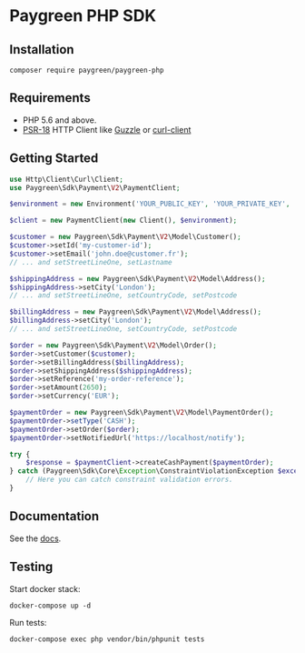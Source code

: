 # Paygreen PHP SDK



## Installation

```shell
composer require paygreen/paygreen-php
```

## Requirements

- PHP 5.6 and above.
- [PSR-18](https://www.php-fig.org/psr/psr-18/) HTTP Client like [Guzzle](https://github.com/guzzle/guzzle) or [curl-client](https://github.com/php-http/curl-client)

## Getting Started

```php
use Http\Client\Curl\Client;
use Paygreen\Sdk\Payment\V2\PaymentClient;

$environment = new Environment('YOUR_PUBLIC_KEY', 'YOUR_PRIVATE_KEY', 'SANDBOX', 2);

$client = new PaymentClient(new Client(), $environment);

$customer = new Paygreen\Sdk\Payment\V2\Model\Customer();
$customer->setId('my-customer-id');
$customer->setEmail('john.doe@customer.fr');
// ... and setStreetLineOne, setLastname

$shippingAddress = new Paygreen\Sdk\Payment\V2\Model\Address();
$shippingAddress->setCity('London');
// ... and setStreetLineOne, setCountryCode, setPostcode

$billingAddress = new Paygreen\Sdk\Payment\V2\Model\Address();
$billingAddress->setCity('London');
// ... and setStreetLineOne, setCountryCode, setPostcode

$order = new Paygreen\Sdk\Payment\V2\Model\Order();
$order->setCustomer($customer);
$order->setBillingAddress($billingAddress);
$order->setShippingAddress($shippingAddress);
$order->setReference('my-order-reference');
$order->setAmount(2650);
$order->setCurrency('EUR');

$paymentOrder = new Paygreen\Sdk\Payment\V2\Model\PaymentOrder();
$paymentOrder->setType('CASH');
$paymentOrder->setOrder($order);
$paymentOrder->setNotifiedUrl('https://localhost/notify');

try {
    $response = $paymentClient->createCashPayment($paymentOrder);
} catch (Paygreen\Sdk\Core\Exception\ConstraintViolationException $exception) {
    // Here you can catch constraint validation errors.
}
```

## Documentation

See the [docs](https://github.com/PayGreen/paygreen-php/blob/master/docs/v2/README.md).

## Testing

Start docker stack:
```shell
docker-compose up -d
```

Run tests:
```shell
docker-compose exec php vendor/bin/phpunit tests
```
